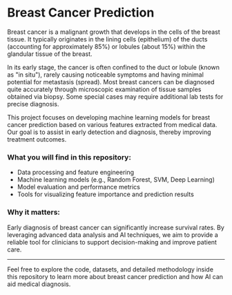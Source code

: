 # Breast Cancer Prediction

Breast cancer is a malignant growth that develops in the cells of the breast tissue. It typically originates in the lining cells (epithelium) of the ducts (accounting for approximately 85%) or lobules (about 15%) within the glandular tissue of the breast.

In its early stage, the cancer is often confined to the duct or lobule (known as "in situ"), rarely causing noticeable symptoms and having minimal potential for metastasis (spread). Most breast cancers can be diagnosed quite accurately through microscopic examination of tissue samples obtained via biopsy. Some special cases may require additional lab tests for precise diagnosis.

This project focuses on developing machine learning models for breast cancer prediction based on various features extracted from medical data. Our goal is to assist in early detection and diagnosis, thereby improving treatment outcomes.

### What you will find in this repository:
- Data processing and feature engineering
- Machine learning models (e.g., Random Forest, SVM, Deep Learning)
- Model evaluation and performance metrics
- Tools for visualizing feature importance and prediction results

### Why it matters:
Early diagnosis of breast cancer can significantly increase survival rates. By leveraging advanced data analysis and AI techniques, we aim to provide a reliable tool for clinicians to support decision-making and improve patient care.

---

Feel free to explore the code, datasets, and detailed methodology inside this repository to learn more about breast cancer prediction and how AI can aid medical diagnosis.
